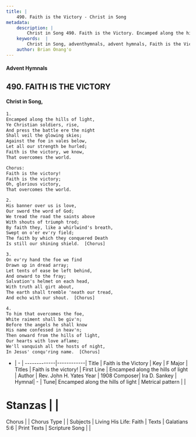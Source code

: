 ```yaml
---
title: |
    490. Faith is the Victory - Christ in Song
metadata:
    description: |
        Christ in Song 490. Faith is the Victory. Encamped along the hills of light, Ye Christian soldiers, rise, And press the battle ere the night Shall veil the glowing skies; Against the foe in vales below, Let all our strength be hurled; Faith is the victory, we know, That overcomes the world. Chorus: Faith is the victory! Faith is the victory; Oh, glorious victory, That overcomes the world.
    keywords:  |
        Christ in Song, adventhymnals, advent hymnals, Faith is the Victory, Encamped along the hills of light. Faith is the victory!
    author: Brian Onang'o
---
```


#### Advent Hymnals
## 490. FAITH IS THE VICTORY
####  Christ in Song,

```txt
1.
Encamped along the hills of light,
Ye Christian soldiers, rise,
And press the battle ere the night
Shall veil the glowing skies;
Against the foe in vales below,
Let all our strength be hurled;
Faith is the victory, we know,
That overcomes the world.

Chorus:
Faith is the victory!
Faith is the victory;
Oh, glorious victory,
That overcomes the world.

2.
His banner over us is love,
Our sword the word of God;
We tread the road the saints above
With shouts of triumph trod;
By faith they, like a whirlwind's breath,
Swept on o'er ev'ry field;
The faith by which they conquered Death
Is still our shining shield.  [Chorus]

3.
On ev'ry hand the foe we find
Drawn up in dread array;
Let tents of ease be left behind,
And onward to the fray;
Salvation's helmet on each head,
With truth all girt about,
The earth shall tremble 'neath our tread,
And echo with our shout.  [Chorus]

4.
To him that overcomes the foe,
White raiment shall be giv'n;
Before the angels he shall know
His name confessed in heav'n;
Then onward from the hills of light,
Our hearts with love aflame;
We'll vanquish all the hosts of night,
In Jesus' conqu'ring name.  [Chorus]

```

- |   -  |
-------------|------------|
Title | Faith is the Victory |
Key | F Major |
Titles | Faith is the victory! |
First Line | Encamped along the hills of light |
Author | Rev. John H. Yates
Year | 1908
Composer| Ira D. Sankey |
Hymnal|  - |
Tune| Encamped along the hills of light |
Metrical pattern | |
# Stanzas |  |
Chorus |  |
Chorus Type |  |
Subjects | Living His Life: Faith |
Texts | Galatians 5:6 |
Print Texts | 
Scripture Song |  |
    
